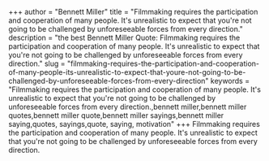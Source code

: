 +++
author = "Bennett Miller"
title = "Filmmaking requires the participation and cooperation of many people. It's unrealistic to expect that you're not going to be challenged by unforeseeable forces from every direction."
description = "the best Bennett Miller Quote: Filmmaking requires the participation and cooperation of many people. It's unrealistic to expect that you're not going to be challenged by unforeseeable forces from every direction."
slug = "filmmaking-requires-the-participation-and-cooperation-of-many-people-its-unrealistic-to-expect-that-youre-not-going-to-be-challenged-by-unforeseeable-forces-from-every-direction"
keywords = "Filmmaking requires the participation and cooperation of many people. It's unrealistic to expect that you're not going to be challenged by unforeseeable forces from every direction.,bennett miller,bennett miller quotes,bennett miller quote,bennett miller sayings,bennett miller saying,quotes, sayings,quote, saying, motivation"
+++
Filmmaking requires the participation and cooperation of many people. It's unrealistic to expect that you're not going to be challenged by unforeseeable forces from every direction.
